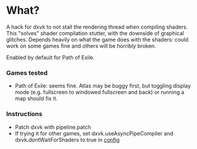 # What?
A hack for dxvk to not stall the rendering thread when compiling shaders. This "solves" shader compilation stutter, with the downside of graphical glitches. Depends heavily on what the game does with the shaders: could work on some games fine and others will be horribly broken.

Enabled by default for Path of Exile.

### Games tested
* Path of Exile: seems fine. Atlas may be buggy first, but toggling display mode (e.g. fullscreen to windowed fullscreen and back) or running a map should fix it.

### Instructions

* Patch dxvk with pipeline.patch
* If trying it for other games, set dxvk.useAsyncPipeCompiler and dxvk.dontWaitForShaders to true in [config](https://github.com/doitsujin/dxvk/wiki/Configuration)
